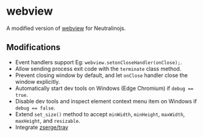 # webview

A modified version of [webview](https://github.com/webview/webview) for Neutralinojs.

## Modifications

- Event handlers support Eg: `webview.setonCloseHandler(onClose);`.
- Allow sending process exit code with the `terminate` class method.
- Prevent closing window by default, and let `onClose` handler close the window explicitly. 
- Automatically start dev tools on Windows (Edge Chromium) if `debug == true`.
- Disable dev tools and inspect element context menu item on Windows if `debug == false`.
- Extend `set_size()` method to accept `minWidth`, `minHeight`, `maxWidth`, `maxHeight`, and `resizable`.
- Integrate [zserge/tray](https://github.com/zserge/tray)

